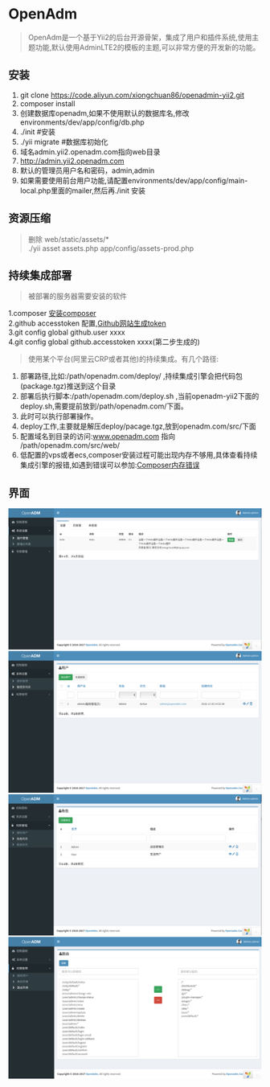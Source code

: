 OpenAdm
======
>OpenAdm是一个基于Yii2的后台开源骨架，集成了用户和插件系统,使用主题功能,默认使用AdminLTE2的模板的主题,可以非常方便的开发新的功能。

安装
----
1. git clone https://code.aliyun.com/xiongchuan86/openadmin-yii2.git
2. composer install
3. 创建数据库openadm,如果不使用默认的数据库名,修改environments/dev/app/config/db.php
3. ./init #安装
4. ./yii migrate #数据库初始化
5. 域名admin.yii2.openadm.com指向web目录
6. http://admin.yii2.openadm.com
7. 默认的管理员用户名和密码，admin,admin
8. 如果需要使用前台用户功能,请配置environments/dev/app/config/main-local.php里面的mailer,然后再./init 安装

资源压缩
----
>删除 web/static/assets/*  
>./yii asset assets.php app/config/assets-prod.php

持续集成部署
----
>被部署的服务器需要安装的软件  

1.composer [安装composer](https://getcomposer.org/download/)   
2.github accesstoken 配置,[Github网站生成token](https://github.com/settings/tokens)  
3.git config global github.user xxxx  
4.git config global github.accesstoken xxxx(第二步生成的)  

>使用某个平台(阿里云CRP或者其他)的持续集成。有几个路径:
1. 部署路径,比如:/path/openadm.com/deploy/ ,持续集成引擎会把代码包(package.tgz)推送到这个目录
2. 部署后执行脚本:/path/openadm.com/deploy.sh ,当前openadm-yii2下面的deploy.sh,需要提前放到/path/openadm.com/下面。
3. 此时可以执行部署操作。
4. deploy工作,主要就是解压deploy/pacage.tgz,放到openadm.com/src/下面
5. 配置域名到目录的访问:www.openadm.com 指向 /path/openadm.com/src/web/
6. 低配置的vps或者ecs,composer安装过程可能出现内存不够用,具体查看持续集成引擎的报错,如遇到错误可以参加:[Composer内存错误](https://getcomposer.org/doc/articles/troubleshooting.md#proc-open-fork-failed-errors)


界面
----

![插件管理](screen1.png)
![管理员管理](screen2.png)
![角色管理](screen3.png)
![路由列表](screen4.png)
